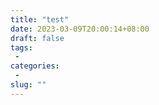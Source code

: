 ```yaml
---
title: "test"
date: 2023-03-09T20:00:14+08:00
draft: false
tags: 
 - 
categories: 
 - 
slug: ""
---
```

